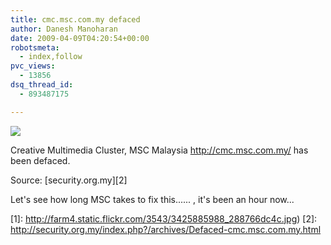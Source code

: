```yaml
---
title: cmc.msc.com.my defaced
author: Danesh Manoharan
date: 2009-04-09T04:20:54+00:00
robotsmeta:
  - index,follow
pvc_views:
  - 13856
dsq_thread_id:
  - 893487175

---
```

![](http://farm4.static.flickr.com/3543/3425885988_288766dc4c.jpg)

Creative Multimedia Cluster, MSC Malaysia <http://cmc.msc.com.my/> has been defaced.

Source: [security.org.my][2]

Let's see how long MSC takes to fix this...... , it's been an hour now...

 [1]: http://farm4.static.flickr.com/3543/3425885988_288766dc4c.jpg)
 [2]: http://security.org.my/index.php?/archives/Defaced-cmc.msc.com.my.html